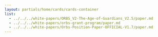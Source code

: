 ```yaml
---
layout: partials/home/cards/cards-container
list:
  - ../../../white-papers/ORBS_V2-The-Age-of-Guardians_V2.5/paper.md
  - ../../../white-papers/orbs-grant-program/paper.md
  - ../../../white-papers/Orbs-Position-Paper-OFFICIAL-V1.7/paper.md
---
```

